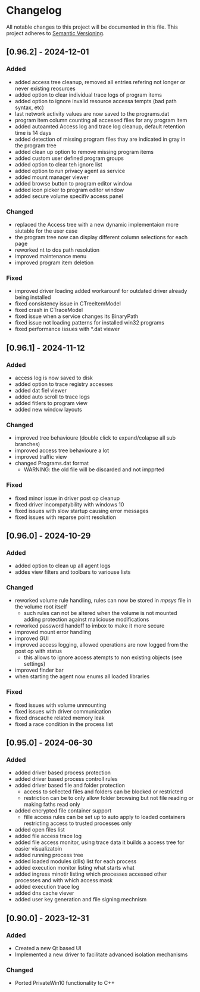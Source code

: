 # Changelog
All notable changes to this project will be documented in this file.
This project adheres to [Semantic Versioning](http://semver.org/).



## [0.96.2] - 2024-12-01

### Added
- added access tree cleanup, removed all entries refering not longer or never existing reosurces
- added option to clear individual trace logs of program items
- added option to ignore invalid resource accessa tempts (bad path syntax, etc)
- last network activity values are now saved to the programs.dat
- program item column counting all accessed files for any program item
- added autoamted Access log and trace log cleanup, default retention time is 14 days
- added detection of missing program files thay are indicated in gray in the program tree
- added clean up option to remove missing program items
- added custom user defined program groups
- added option to clear teh ignore list
- added option to run privacy agent as service
- added mount manager viewer
- added browse button to program editor window
- added icon picker to program editor window
- added secure volume specifiv access panel

### Changed
- replaced the Access tree with a new dynamic implementaion more siutable for the user case
- the program tree now can display different column selections for each page
- reworked nt to dos path resolution
- improved maintenance menu
- improved program item deletion

### Fixed
- improved driver loading added workarounf for outdated driver already being installed
- fixed consistency issue in CTreeItemModel
- fixed crash in CTraceModel
- fixed issue when a service changes its BinaryPath
- fixed issue not loading patterns for installed win32 programs
- fixed performance issues with *.dat viewer



## [0.96.1] - 2024-11-12

### Added
- access log is now saved to disk
- added option to trace registry accesses
- added dat fiel viewer
- added auto scroll to trace logs
- added fitlers to program view
- added new window layouts

### Changed
- improved tree behavioure (double click to expand/colapse all sub branches)
- improved access tree behavioure a lot
- improved traffic view
- changed Programs.dat format
  - WARNING: the old file will be discarded and not impprted

### Fixed
- fixed minor issue in driver post op cleanup
- fixed driver incompatybility with windows 10
- fixed issues with slow startup causing error messages
- fixed issues with reparse point resolution




## [0.96.0] - 2024-10-29

### Added
- added option to clean up all agent logs
- addes view filters and toolbars to variouse lists

### Changed
- reworked volume rule handling, rules can now be stored in $mpsys$ file in the volume root itself
  - such rules can not be altered when the volume is not mounted adding protection against maliciouse modifications
- reworked password handoff to imbox to make it more secure
- improved mount error handling
- improved GUI
- improved access logging, allowed operations are now logged from the post op with status
  - this allows to ignore access atempts to non existing objects (see settings)
- improved finder bar
- when starting the agent now enums all loaded libraries
 
### Fixed
- fixed issues with volume unmounting
- fixed issues with driver communication
- fixed dnscache related memory leak
- fixed a race condition in the process list





## [0.95.0] - 2024-06-30

### Added
- added driver based process protection
- added driver based process controll rules
- added driver based file and folder protection
  - access to sellected files and folders can be blocked or restricted
  - restriction can be to only allow folder browsing but not file reading or making faths read only
- added encrypted file container support
  - fille access rules can be set up to auto apply to loaded containers restricting access to trusted processes only
- added open files list
- added file access trace log
- added file access monitor, using trace data it builds a access tree for easier visualizatoin
- added running process tree
- added loaded modules (dlls) list for each process
- added execution monitor listing what starts what
- added ingress minotir listing which processes accessed other processes and with which access mask
- added execution trace log
- added dns cache viever
- added user key generation and file signing mechnism


## [0.90.0] - 2023-12-31

### Added
- Created a new Qt based UI
- Implemented a new driver to facilitate advanced isolation mechanisms

### Changed
- Ported PrivateWin10 functionality to C++ 
